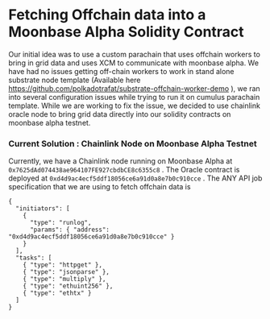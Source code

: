 # Fetching Offchain data into a Moonbase Alpha Solidity Contract

Our initial idea was to use a custom parachain that uses offchain workers to bring in grid data and uses XCM to communicate with moonbase alpha. We have had no issues getting off-chain workers to work in stand alone substrate node template (Available here https://github.com/polkadotrafat/substrate-offchain-worker-demo ), we ran into several configuration issues while trying to run it on cumulus parachain template. While we are working to fix the issue, we decided to use chainlink oracle node to bring grid data directly into our solidity contracts on moonbase alpha testnet.

### Current Solution : Chainlink Node on Moonbase Alpha Testnet

Currently, we have a Chainlink node running on Moonbase Alpha at ```0x7625dAd074438ae964107FE927cbdbCE8c6355c8``` . The Oracle contract is deployed at ```0xd4d9ac4ecf5ddf18056ce6a91d0a8e7b0c910cce``` . The ANY API job specification that we are using to fetch offchain data is

```
{
  "initiators": [
    {
      "type": "runlog",
      "params": { "address": "0xd4d9ac4ecf5ddf18056ce6a91d0a8e7b0c910cce" }
    }
  ],
  "tasks": [
    { "type": "httpget" },
    { "type": "jsonparse" },
    { "type": "multiply" },
    { "type": "ethuint256" },
    { "type": "ethtx" }
  ]
}
```

